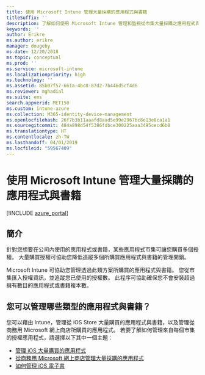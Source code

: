 ```yaml
---
title: 使用 Microsoft Intune 管理大量採購的應用程式與書籍
titleSuffix: ''
description: 了解如何使用 Microsoft Intune 管理和監視從市集大量採購之應用程式與書籍的使用狀況。
keywords: ''
author: Erikre
ms.author: erikre
manager: dougeby
ms.date: 12/20/2018
ms.topic: conceptual
ms.prod: ''
ms.service: microsoft-intune
ms.localizationpriority: high
ms.technology: ''
ms.assetid: 85b07f57-661a-4bc8-87d2-7b446d5cf4d6
ms.reviewer: mghadial
ms.suite: ems
search.appverid: MET150
ms.custom: intune-azure
ms.collection: M365-identity-device-management
ms.openlocfilehash: 26f7b3b11aaafd8aad5e99e2967bc8e13e8ca1a1
ms.sourcegitcommit: 484a898d54f5386fdbce300225aaa3495cecd6b0
ms.translationtype: HT
ms.contentlocale: zh-TW
ms.lasthandoff: 04/01/2019
ms.locfileid: "59567409"
---
```

# <a name="manage-volume-purchased-apps-and-books-with-microsoft-intune"></a>使用 Microsoft Intune 管理大量採購的應用程式與書籍

[!INCLUDE [azure_portal](./includes/azure_portal.md)]

## <a name="introduction"></a>簡介

針對您想要在公司內使用的應用程式或書籍，某些應用程式市集可讓您購買多個授權。 大量購買授權可協助您降低追蹤多個所購買應用程式與書籍的管理開銷。

Microsoft Intune 可協助您管理透過此類方案所購買的應用程式與書籍。 您從市集匯入授權資訊，並追蹤您已使用的授權數。 此程序可協助確保您不會安裝超過擁有數目的應用程式或書籍複本數。

## <a name="which-types-of-apps-and-books-can-you-manage"></a>您可以管理哪些類型的應用程式與書籍？

您可以藉由 Intune，管理從 iOS Store 大量購買的應用程式與書籍，以及管理從商務用 Microsoft 網上商店所購買的應用程式。 若要了解如何管理來自每個市集的授權應用程式，請選擇以下其中一個主題︰

- [管理 iOS 大量購買的應用程式](vpp-apps-ios.md)
- [從商務用 Microsoft 網上商店管理大量採購的應用程式](windows-store-for-business.md)
- [如何管理 iOS 電子書](vpp-ebooks-ios.md)
